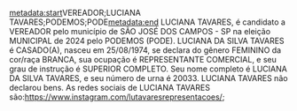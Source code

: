 <metadata:start>VEREADOR;LUCIANA TAVARES;PODEMOS;PODE<metadata:end>
LUCIANA TAVARES, é candidato a VEREADOR pelo município de SÃO JOSÉ DOS CAMPOS - SP na eleição MUNICIPAL de 2024 pelo PODEMOS (PODE). LUCIANA DA SILVA TAVARES é CASADO(A), nasceu em 25/08/1974, se declara do gênero FEMININO da cor/raça BRANCA, sua ocupação é REPRESENTANTE COMERCIAL, e seu grau de instrução é SUPERIOR COMPLETO. Seu nome completo é LUCIANA DA SILVA TAVARES, e seu número de urna é 20033.
LUCIANA TAVARES não declarou bens.
As redes sociais de LUCIANA TAVARES são:https://www.instagram.com/lutavaresrepresentacoes/;